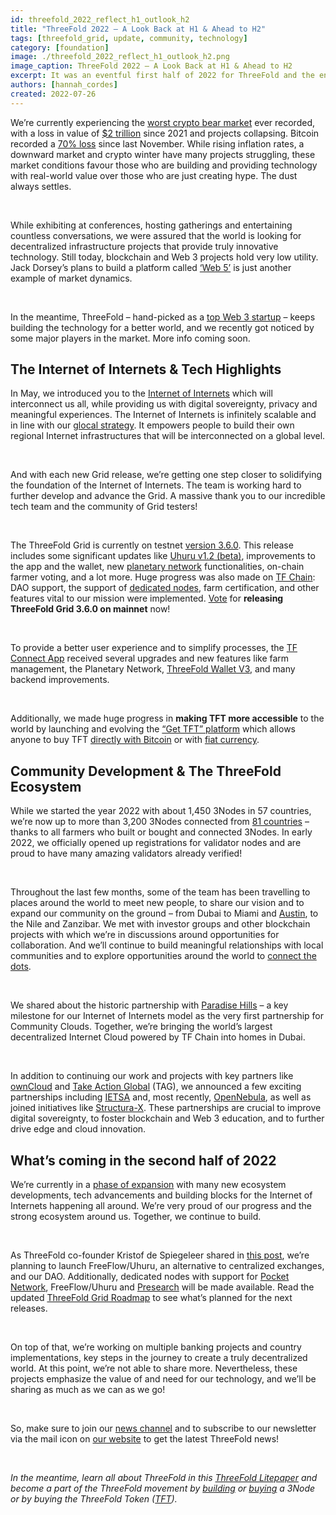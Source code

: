 ```yaml
---
id: threefold_2022_reflect_h1_outlook_h2
title: "ThreeFold 2022 – A Look Back at H1 & Ahead to H2"
tags: [threefold_grid, update, community, technology]
category: [foundation]
image: ./threefold_2022_reflect_h1_outlook_h2.png
image_caption: ThreeFold 2022 – A Look Back at H1 & Ahead to H2
excerpt: It was an eventful first half of 2022 for ThreeFold and the entire ecosystem – with the evolution of the Internet of Internets, huge advancements and the continued expansion of the ThreeFold Grid, new partnerships, and more!
authors: [hannah_cordes]
created: 2022-07-26
---
```


We’re currently experiencing the [worst crypto bear market](https://cointelegraph.com/news/2022-bear-market-has-been-the-worst-on-record-glassnode) ever recorded, with a loss in value of [$2 trillion](https://www.cnbc.com/2022/07/14/why-the-2022-crypto-winter-is-unlike-previous-bear-markets.html) since 2021 and projects collapsing. Bitcoin recorded a [70% loss](https://www.cnbc.com/2022/07/14/why-the-2022-crypto-winter-is-unlike-previous-bear-markets.html) since last November. While rising inflation rates, a downward market and crypto winter have many projects struggling, these market conditions favour those who are building and providing technology with real-world value over those who are just creating hype. The dust always settles.

<br/>

While exhibiting at conferences, hosting gatherings and entertaining countless conversations, we were assured that the world is looking for decentralized infrastructure projects that provide truly innovative technology. Still today, blockchain and Web 3 projects hold very low utility. Jack Dorsey’s plans to build a platform called [‘Web 5’](https://cryptopotato.com/jack-dorsey-snubs-web-3-for-all-new-web-5-platform/) is just another example of market dynamics.

<br/>

In the meantime, ThreeFold – hand-picked as a [top Web 3 startup](https://www.startus-insights.com/innovators-guide/web3-startups/) – keeps building the technology for a better world, and we recently got noticed by some major players in the market. More info coming soon.

## The Internet of Internets & Tech Highlights

In May, we introduced you to the [Internet of Internets](https://threefold.io/blog/post/internet_of_internets/) which will interconnect us all, while providing us with digital sovereignty, privacy and meaningful experiences. The Internet of Internets is infinitely scalable and in line with our [glocal strategy](https://threefold.io/blog/post/connecting_the_dots/). It empowers people to build their own regional Internet infrastructures that will be interconnected on a global level.

<br/>

And with each new Grid release, we’re getting one step closer to solidifying the foundation of the Internet of Internets. The team is working hard to further develop and advance the Grid. A massive thank you to our incredible tech team and the community of Grid testers!

<br/>

The ThreeFold Grid is currently on testnet [version 3.6.0](https://forum.threefold.io/t/tfgrid-v3-6-0-is-now-live/3084?u=hannahcordes). This release includes some significant updates like [Uhuru v1.2 (beta)](https://beta.uhuru.me/), improvements to the app and the wallet, new [planetary network](https://library.threefold.me/info/manual/#/manual__tfgrid_release_3_6_0?id=tf-planetary-network-v030) functionalities, on-chain farmer voting, and a lot more. Huge progress was also made on [TF Chain](https://library.threefold.me/info/manual/#/manual__tfgrid_release_3_6_0?id=tfchain-v112): DAO support, the support of [dedicated nodes](https://forum.threefold.io/t/dedicated-node-support/2521), farm certification, and other features vital to our mission were implemented. [Vote](https://forum.threefold.io/t/release-of-tfgrid-3-6/3144?u=hannahcordes) for **releasing ThreeFold Grid 3.6.0 on mainnet** now!

<br/>

To provide a better user experience and to simplify processes, the [TF Connect App](https://library.threefold.me/info/manual/#/manual__tfgrid_release_3_6_0?id=tfconnect-app-v360) received several upgrades and new features like farm management, the Planetary Network, [ThreeFold Wallet V3](https://forum.threefold.io/t/tf-connect-wallet-v3/2565), and many backend improvements.

<br/>

Additionally, we made huge progress in **making TFT more accessible** to the world by launching and evolving the [“Get TFT” platform](https://gettft.com/gettft/) which allows anyone to buy TFT [directly with Bitcoin](https://forum.threefold.io/t/get-tft-directly-with-btc/1825) or with [fiat currency](https://forum.threefold.io/t/tft-fiat-gateway-beta-testing-program/2746).

## Community Development & The ThreeFold Ecosystem

While we started the year 2022 with about 1,450 3Nodes in 57 countries, we’re now up to more than 3,200 3Nodes connected from [81 countries](https://explorer.threefold.io/) – thanks to all farmers who built or bought and connected 3Nodes. In early 2022, we officially opened up registrations for validator nodes and are proud to have many amazing validators already verified!

<br/>

Throughout the last few months, some of the team has been travelling to places around the world to meet new people, to share our vision and to expand our community on the ground – from Dubai to Miami and [Austin](https://threefold.io/blog/post/consensus_2022_recap/), to the Nile and Zanzibar. We met with investor groups and other blockchain projects with which we’re in discussions around opportunities for collaboration. And we’ll continue to build meaningful relationships with local communities and to explore opportunities around the world to [connect the dots](https://threefold.io/blog/post/connecting_the_dots/). 

<br/>

We shared about the historic partnership with [Paradise Hills](https://threefold.io/blog/post/paradise_hills/) – a key milestone for our Internet of Internets model as the very first partnership for Community Clouds. Together, we’re bringing the world’s largest decentralized Internet Cloud powered by TF Chain into homes in Dubai.

<br/>

In addition to continuing our work and projects with key partners like [ownCloud](https://forum.threefold.io/t/tfgrid-v3-6-0-is-now-live/3084) and [Take Action Global](https://forum.threefold.io/c/ecosystem-developments/sustainability/90) (TAG), we announced a few exciting partnerships including [IETSA](https://threefold.io/news/post/threefold_ietsa/) and, most recently, [OpenNebula](https://threefold.io/news/post/opennebula_threefold/), as well as joined initiatives like [Structura-X](https://www.gaia-x.eu/news/structura-x-lighthouse-project-european-cloud-infrastructure-launched-concrete-implementation). These partnerships are crucial to improve digital sovereignty, to foster blockchain and Web 3 education, and to further drive edge and cloud innovation.

## What’s coming in the second half of 2022

We’re currently in a [phase of expansion](https://threefold.io/blog/post/four_phases_of_threefold/) with many new ecosystem developments, tech advancements and building blocks for the Internet of Internets happening all around. We’re very proud of our progress and the strong ecosystem around us. Together, we continue to build.

<br/>

As ThreeFold co-founder Kristof de Spiegeleer shared in [this post](https://forum.threefold.io/t/what-is-the-real-value-of-tft/3143?u=hannahcordes), we’re planning to launch FreeFlow/Uhuru, an alternative to centralized exchanges, and our DAO. Additionally, dedicated nodes with support for [Pocket Network](https://library.threefold.me/info/manual/#/manual__tfgrid_release_3_6_0?id=tfnode-pilot-v010), FreeFlow/Uhuru and [Presearch](https://library.threefold.me/info/manual/#/manual__weblets_presearch?id=presearch) will be made available. Read the updated [ThreeFold Grid Roadmap](https://forum.threefold.io/t/internal-roadmap-3-5-3-6/2928?u=hannahcordes) to see what’s planned for the next releases.

<br/>

On top of that, we’re working on multiple banking projects and country implementations, key steps in the journey to create a truly decentralized world. At this point, we’re not able to share more. Nevertheless, these projects emphasize the value of and need for our technology, and we’ll be sharing as much as we can as we go!

<br/>

So, make sure to join our [news channel](https://t.me/threefoldnews) and to subscribe to our newsletter via the mail icon on [our website](https://threefold.io/) to get the latest ThreeFold news!

<br/>

*In the meantime, learn all about ThreeFold in this [ThreeFold Litepaper](http://litepaper.threefold.me/) and become a part of the ThreeFold movement by [building](https://library.threefold.me/info/threefold#/tfgrid/farming/threefold__diy_guide) or [buying](https://marketplace.3node.global/) a 3Node or by buying the ThreeFold Token ([TFT](https://threefold.io/tft)).*
